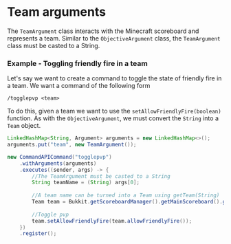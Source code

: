 # Team arguments

The `TeamArgument` class interacts with the Minecraft scoreboard and represents a team. Similar to the `ObjectiveArgument` class, the `TeamArgument` class must be casted to a String.

<div class="example">

### Example - Toggling friendly fire in a team

Let's say we want to create a command to toggle the state of friendly fire in a team. We want a command of the following form

```
/togglepvp <team>
```

To do this, given a team we want to use the `setAllowFriendlyFire(boolean)` function. As with the `ObjectiveArgument`, we must convert the `String` into a `Team` object.

```java
LinkedHashMap<String, Argument> arguments = new LinkedHashMap<>();
arguments.put("team", new TeamArgument());

new CommandAPICommand("togglepvp")
    .withArguments(arguments)
    .executes((sender, args) -> {
        //The TeamArgument must be casted to a String
        String teamName = (String) args[0];
        
        //A team name can be turned into a Team using getTeam(String)
        Team team = Bukkit.getScoreboardManager().getMainScoreboard().getTeam(teamName);
        
        //Toggle pvp
        team.setAllowFriendlyFire(team.allowFriendlyFire());
    })
    .register();
```

</div>